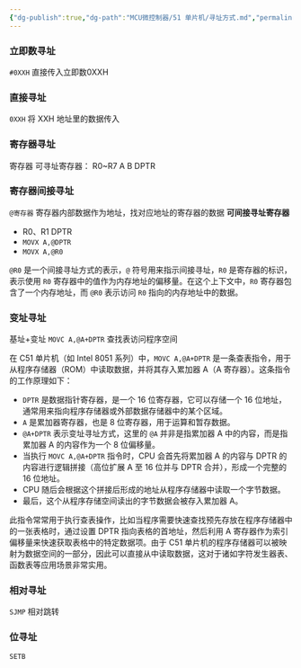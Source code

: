```yaml
---
{"dg-publish":true,"dg-path":"MCU微控制器/51 单片机/寻址方式.md","permalink":"/MCU微控制器/51 单片机/寻址方式/","dgPassFrontmatter":true,"noteIcon":"","created":"2024-05-21T15:20:28.159+08:00","updated":"2025-07-27T22:32:32.344+08:00"}
---
```



### 立即数寻址
`#0XXH`   直接传入立即数0XXH

### 直接寻址
`0XXH`  将 XXH 地址里的数据传入

### 寄存器寻址
寄存器
可寻址寄存器： R0~R7  A  B  DPTR

### 寄存器间接寻址
`@寄存器`    寄存器内部数据作为地址，找对应地址的寄存器的数据
**可间接寻址寄存器**
- R0、R1   DPTR
- `MOVX A,@DPTR`
- `MOVX A,@R0`

`@R0` 是一个间接寻址方式的表示，`@` 符号用来指示间接寻址，`R0` 是寄存器的标识，表示使用 `R0` 寄存器中的值作为内存地址的偏移量。在这个上下文中，`R0` 寄存器包含了一个内存地址，而 `@R0` 表示访问 `R0` 指向的内存地址中的数据。

### 变址寻址
基址+变址   `MOVC A,@A+DPTR`   查找表访问程序空间

在 C51 单片机（如 Intel 8051 系列）中，`MOVC A,@A+DPTR` 是一条查表指令，用于从程序存储器（ROM）中读取数据，并将其存入累加器 A（A 寄存器）。这条指令的工作原理如下：
- `DPTR` 是数据指针寄存器，是一个 16 位寄存器，它可以存储一个 16 位地址，通常用来指向程序存储器或外部数据存储器中的某个区域。
- `A` 是累加器寄存器，也是 8 位寄存器，用于运算和暂存数据。
- `@A+DPTR` 表示变址寻址方式，这里的 `@A` 并非是指累加器 A 中的内容，而是指累加器 A 的内容作为一个 8 位偏移量。
- 当执行 `MOVC A,@A+DPTR` 指令时，CPU 会首先将累加器 A 的内容与 DPTR 的内容进行逻辑拼接（高位扩展 A 至 16 位并与 DPTR 合并），形成一个完整的 16 位地址。
- CPU 随后会根据这个拼接后形成的地址从程序存储器中读取一个字节数据。
- 最后，这个从程序存储空间读出的字节数据会被存入累加器 A。

此指令常常用于执行查表操作，比如当程序需要快速查找预先存放在程序存储器中的一张表格时，通过设置 DPTR 指向表格的首地址，然后利用 A 寄存器作为索引偏移量来快速获取表格中的特定数据项。由于 C51 单片机的程序存储器可以被映射为数据空间的一部分，因此可以直接从中读取数据，这对于诸如字符发生器表、函数表等应用场景非常实用。

### 相对寻址
`SJMP`  相对跳转
### 位寻址
`SETB`

